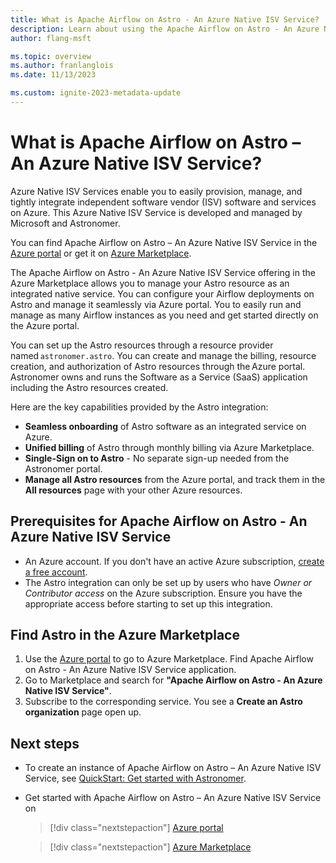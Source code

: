 ```yaml
---
title: What is Apache Airflow on Astro - An Azure Native ISV Service?
description: Learn about using the Apache Airflow on Astro - An Azure Native ISV Service in the Azure Marketplace.
author: flang-msft

ms.topic: overview
ms.author: franlanglois
ms.date: 11/13/2023

ms.custom: ignite-2023-metadata-update
---
```


# What is Apache Airflow on Astro – An Azure Native ISV Service?

Azure Native ISV Services enable you to easily provision, manage, and tightly integrate independent software vendor (ISV) software and services on Azure. This Azure Native ISV Service is developed and managed by Microsoft and Astronomer.

You can find Apache Airflow on Astro – An Azure Native ISV Service in the [Azure portal](https://ms.portal.azure.com/?Azure_Marketplace_Astronomer_assettypeoptions=%7B%22Astronomer%22%3A%7B%22options%22%3A%22%22%7D%7D#browse/Astronomer.Astro%2Forganizations) or get it on [Azure Marketplace](https://azuremarketplace.microsoft.com/en-us/marketplace/apps/astronomer1591719760654.astronomer?tab=Overview).

 The Apache Airflow on Astro - An Azure Native ISV Service offering in the Azure Marketplace allows you to manage your Astro resource as an integrated native service. You can configure your Airflow deployments on Astro and manage it seamlessly via Azure portal. You to easily run and manage as many Airflow instances as you need and get started directly on the Azure portal.

You can set up the Astro resources through a resource provider named `astronomer.astro`. You can create and manage the billing, resource creation, and authorization of Astro resources through the Azure portal. Astronomer owns and runs the Software as a Service (SaaS) application including the Astro resources created.

Here are the key capabilities provided by the Astro integration:

- **Seamless onboarding** of Astro software as an integrated service on Azure.
- **Unified billing** of Astro through monthly billing via Azure Marketplace.
- **Single-Sign on to Astro** - No separate sign-up needed from the Astronomer portal.
- **Manage all Astro resources** from the Azure portal, and track them in the **All resources** page with your other Azure resources.

## Prerequisites for Apache Airflow on Astro - An Azure Native ISV Service

- An Azure account. If you don't have an active Azure subscription, [create a free account](https://azure.microsoft.com/free/).
- The Astro integration can only be set up by users who have _Owner or Contributor access_ on the Azure subscription. Ensure you have the appropriate access before starting to set up this integration.

## Find Astro in the Azure Marketplace

1. Use the [Azure portal](https://portal.azure.com) to go to Azure Marketplace. Find Apache Airflow on Astro - An Azure Native ISV Service application.
2. Go to Marketplace and search for **"Apache Airflow on Astro - An Azure Native ISV Service"**.
3. Subscribe to the corresponding service. You see a **Create an Astro organization** page open up.

<!-- ## Astronomer Resources

 Will get content from the partner and populate 

-->

## Next steps

- To create an instance of Apache Airflow on Astro – An Azure Native ISV Service, see [QuickStart: Get started with Astronomer](astronomer-create.md).
- Get started with Apache Airflow on Astro – An Azure Native ISV Service on

    > [!div class="nextstepaction"]
    > [Azure portal](https://ms.portal.azure.com/?Azure_Marketplace_Astronomer_assettypeoptions=%7B%22Astronomer%22%3A%7B%22options%22%3A%22%22%7D%7D#browse/Astronomer.Astro%2Forganizations)

    > [!div class="nextstepaction"]
    > [Azure Marketplace](https://azuremarketplace.microsoft.com/en-us/marketplace/apps/astronomer1591719760654.astronomer?tab=Overview)

